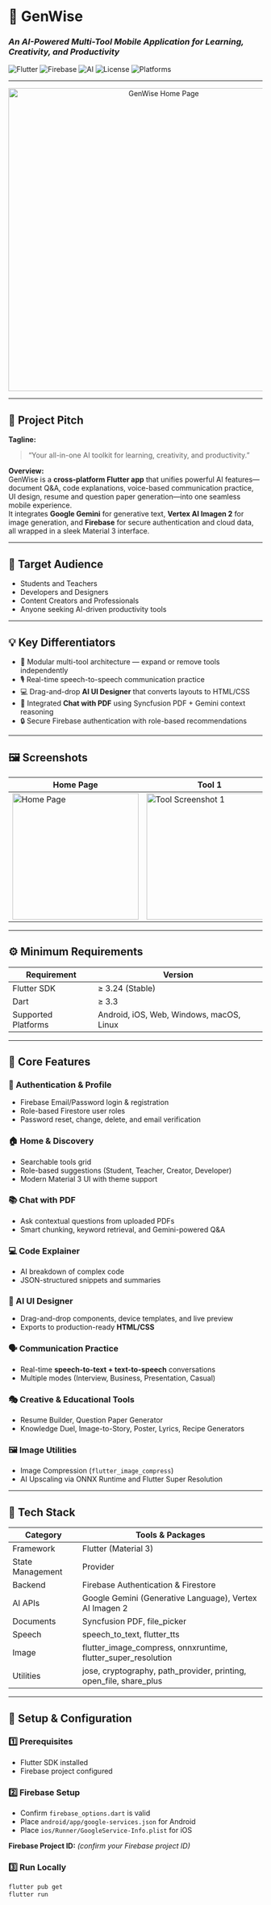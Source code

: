 # 🌟 GenWise  
### _An AI-Powered Multi-Tool Mobile Application for Learning, Creativity, and Productivity_

![Flutter](https://img.shields.io/badge/Flutter-3.24-blue?logo=flutter)
![Firebase](https://img.shields.io/badge/Firebase-Backend-orange?logo=firebase)
![AI](https://img.shields.io/badge/Google%20Gemini%20%26%20Vertex%20AI-Powered-brightgreen)
![License](https://img.shields.io/badge/License-MIT-green)
![Platforms](https://img.shields.io/badge/Platforms-Android%20|%20iOS%20|%20Web%20|%20Desktop-blueviolet)

---

<p align="center">
  <img src="https://github.com/hegdeshashank100/Genwise/blob/main/docs/WhatsApp%20Image%202025-10-17%20at%2017.29.29_48c20df0.jpg" alt="GenWise Home Page" width="600"/>
</p>

---

## 🧠 Project Pitch

**Tagline:**  
> “Your all-in-one AI toolkit for learning, creativity, and productivity.”

**Overview:**  
GenWise is a **cross-platform Flutter app** that unifies powerful AI features—document Q&A, code explanations, voice-based communication practice, UI design, resume and question paper generation—into one seamless mobile experience.  
It integrates **Google Gemini** for generative text, **Vertex AI Imagen 2** for image generation, and **Firebase** for secure authentication and cloud data, all wrapped in a sleek Material 3 interface.

---

## 🎯 Target Audience
- Students and Teachers  
- Developers and Designers  
- Content Creators and Professionals  
- Anyone seeking AI-driven productivity tools  

---

## 💡 Key Differentiators
- 🧩 Modular multi-tool architecture — expand or remove tools independently  
- 🎙️ Real-time speech-to-speech communication practice  
- 💻 Drag-and-drop **AI UI Designer** that converts layouts to HTML/CSS  
- 📄 Integrated **Chat with PDF** using Syncfusion PDF + Gemini context reasoning  
- 🔒 Secure Firebase authentication with role-based recommendations  

---

## 🖼️ Screenshots

| Home Page | Tool 1 | Tool 2 |
|------------|--------|--------|
| <img src="https://github.com/hegdeshashank100/Genwise/blob/main/docs/WhatsApp%20Image%202025-10-17%20at%2017.29.29_48c20df0.jpg" alt="Home Page" width="250"/> | <img src="https://github.com/hegdeshashank100/Genwise/blob/main/docs/WhatsApp%20Image%202025-10-17%20at%2017.29.28_9c735be1.jpg" alt="Tool Screenshot 1" width="250"/> | <img src="https://github.com/hegdeshashank100/Genwise/blob/main/docs/WhatsApp%20Image%202025-10-17%20at%2017.29.28_fc5f8a28.jpg" alt="Tool Screenshot 2" width="250"/> |

---

## ⚙️ Minimum Requirements
| Requirement | Version |
|--------------|----------|
| Flutter SDK | ≥ 3.24 (Stable) |
| Dart | ≥ 3.3 |
| Supported Platforms | Android, iOS, Web, Windows, macOS, Linux |

---

## 🧩 Core Features

### 🔐 Authentication & Profile
- Firebase Email/Password login & registration  
- Role-based Firestore user roles  
- Password reset, change, delete, and email verification  

### 🏠 Home & Discovery
- Searchable tools grid  
- Role-based suggestions (Student, Teacher, Creator, Developer)  
- Modern Material 3 UI with theme support  

### 📚 Chat with PDF
- Ask contextual questions from uploaded PDFs  
- Smart chunking, keyword retrieval, and Gemini-powered Q&A  

### 💻 Code Explainer
- AI breakdown of complex code  
- JSON-structured snippets and summaries  

### 🎨 AI UI Designer
- Drag-and-drop components, device templates, and live preview  
- Exports to production-ready **HTML/CSS**

### 🗣️ Communication Practice
- Real-time **speech-to-text + text-to-speech** conversations  
- Multiple modes (Interview, Business, Presentation, Casual)  

### 🎭 Creative & Educational Tools
- Resume Builder, Question Paper Generator  
- Knowledge Duel, Image-to-Story, Poster, Lyrics, Recipe Generators  

### 🖼️ Image Utilities
- Image Compression (`flutter_image_compress`)  
- AI Upscaling via ONNX Runtime and Flutter Super Resolution  

---

## 🧱 Tech Stack

| Category | Tools & Packages |
|-----------|------------------|
| Framework | Flutter (Material 3) |
| State Management | Provider |
| Backend | Firebase Authentication & Firestore |
| AI APIs | Google Gemini (Generative Language), Vertex AI Imagen 2 |
| Documents | Syncfusion PDF, file_picker |
| Speech | speech_to_text, flutter_tts |
| Image | flutter_image_compress, onnxruntime, flutter_super_resolution |
| Utilities | jose, cryptography, path_provider, printing, open_file, share_plus |

---

## 🔑 Setup & Configuration

### 1️⃣ Prerequisites
- Flutter SDK installed  
- Firebase project configured  

### 2️⃣ Firebase Setup
- Confirm `firebase_options.dart` is valid  
- Place `android/app/google-services.json` for Android  
- Place `ios/Runner/GoogleService-Info.plist` for iOS  

**Firebase Project ID:** _(confirm your Firebase project ID)_  

### 3️⃣ Run Locally
```bash
flutter pub get
flutter run
